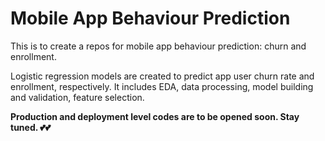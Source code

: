 # Mobile App Behaviour Prediction
This is to create a repos for mobile app behaviour prediction: churn and enrollment.

Logistic regression models are created to predict app user churn rate and enrollment, respectively. It includes EDA, data processing, model building and validation, feature selection.

******Production and deployment level codes are to be opened soon. Stay tuned. 💕💕******
